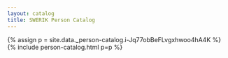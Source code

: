 ```yaml
---
layout: catalog
title: SWERIK Person Catalog
---
```

{% assign p = site.data._person-catalog.i-Jq77obBeFLvgxhwoo4hA4K %}
{% include person-catalog.html p=p %}

